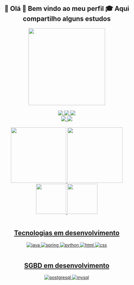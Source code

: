 <h2 align="center">🤙 Olá 👾 Bem vindo ao meu perfil 🎓 Aqui compartilho alguns estudos</h2>

<div align="center">
    <img height="250" src="https://media.giphy.com/media/B4dt6rXq6nABilHTYM/giphy.gif">
</div>

<br>

<div align="center">
    <a href="mailto:brunoviniciuspaese@gmail.com">
    <img src="https://img.shields.io/badge/Gmail-D14836?style=for-the-badge&logo=gmail&logoColor=white">
    <a href ="https://www.linkedin.com/in/bruno-vin%C3%ADcius-paese-a21943255/" >
    <img src="https://img.shields.io/badge/LinkedIn-0077B5?style=for-the-badge&logo=linkedin&logoColor=white">
    <a href ="https://www.instagram.com/bruno.paese/">
    <img src="https://img.shields.io/badge/Instagram-E4405F?style=for-the-badge&logo=instagram&logoColor=white">
    <a href ="https://spotify.link/kRSI1odsFDb"> <br>
    <img src="https://img.shields.io/badge/Spotify-1ED760?&style=for-the-badge&logo=spotify&logoColor=white">
    <a href ="https://id.sonyentertainmentnetwork.com/id/management_ca/?gated=true&pr_referer=cam&entry=psn_profile&cid=f9daab92-9bee-4802-8498-f555f365171e#/p?cid=4b52347c-7322-4f96-97aa-15835aee1b12&entry=psn_profile&state=cam_127cab32ff98b2b545261dfa3d6165f">
    <img src="https://img.shields.io/badge/PlayStation-003791?style=for-the-badge&logo=playstation&logoColor=white"> 
</div>

<br>

<div align="center">
    <a href ="https://github.com/BrunoPaese">
    <img height="180em" src="https://github-readme-stats.vercel.app/api?username=BrunoPaese&show_icons=true&rank_icon=github&theme=dark#gh-dark-mode-only">
    <img height="180em" src="https://github-readme-stats.vercel.app/api/top-langs/?username=BrunoPaese&show_icons=true&theme=dark">
</div>

<div align='center'>
    <a href ="https://github.com/BrunoPaese">
    <img height="98em" src="https://github-readme-stats.vercel.app/api/pin/?username=BrunoPaese&repo=cardapio&theme=dark">
    <a href ="https://github.com/BrunoPaese">
    <img height="98em" src="https://github-readme-stats.vercel.app/api/pin/?username=BrunoPaese&repo=portifolio_new&theme=dark">
</div>


<div align="center" style ="display: inline_block"><br/>
    <h2 align="center">Tecnologias em desenvolvimento</h2>
    <img alt="java" src="https://img.shields.io/badge/Java-ED8B00?style=for-the-badge&logo=openjdk&logoColor=white"/>
    <img alt="spring" src="https://img.shields.io/badge/Spring-6DB33F?style=for-the-badge&logo=spring&logoColor=white"/>
    <img alt="python" src="https://img.shields.io/badge/Python-3776AB?style=for-the-badge&logo=python&logoColor=white"/>
    <img alt="html" src="https://img.shields.io/badge/HTML5-E34F26?style=for-the-badge&logo=html5&logoColor=white"/>
    <img alt="css" src="https://img.shields.io/badge/CSS3-1572B6?style=for-the-badge&logo=css3&logoColor=white"/>
</div>

<div align="center" style ="display: inline_block"><br/>
    <h2 align="center">SGBD em desenvolvimento</h2>
    <img alt="postgresql" src="https://img.shields.io/badge/PostgreSQL-316192?style=for-the-badge&logo=postgresql&logoColor=white"/>
    <img alt="mysql" src="https://img.shields.io/badge/MySQL-005C84?style=for-the-badge&logo=mysql&logoColor=white"/>
</div>





